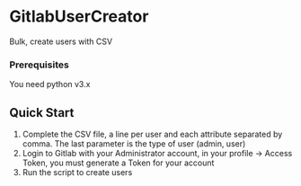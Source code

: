 # GitlabUserCreator
Bulk, create users with CSV
<br>
### Prerequisites
You need python v3.x
<br>
## Quick Start
1. Complete the CSV file, a line per user and each attribute separated by comma. The last parameter is the type of user (admin, user)
2. Login to Gitlab with your Administrator account, in your profile -> Access Token, you must generate a Token for your account
3. Run the script to create users
